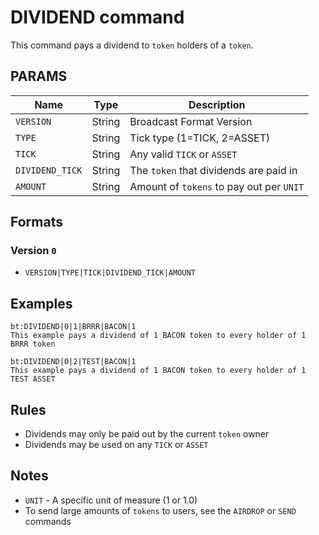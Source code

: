 # DIVIDEND command
This command pays a dividend to `token` holders of a `token`.

## PARAMS
| Name            | Type   | Description                              |
| --------------- | ------ | ---------------------------------------- |
| `VERSION`       | String | Broadcast Format Version                 |
| `TYPE`          | String | Tick type (1=TICK, 2=ASSET)              |
| `TICK`          | String | Any valid `TICK` or `ASSET`              |
| `DIVIDEND_TICK` | String | The `token` that dividends are paid in   |
| `AMOUNT`        | String | Amount of `tokens` to pay out per `UNIT` |

## Formats

### Version `0`
- `VERSION|TYPE|TICK|DIVIDEND_TICK|AMOUNT`

## Examples
```
bt:DIVIDEND|0|1|BRRR|BACON|1
This example pays a dividend of 1 BACON token to every holder of 1 BRRR token
```

```
bt:DIVIDEND|0|2|TEST|BACON|1
This example pays a dividend of 1 BACON token to every holder of 1 TEST ASSET
```

## Rules
- Dividends may only be paid out by the current `token` owner
- Dividends may be used on any `TICK` or `ASSET`

## Notes
- `UNIT` - A specific unit of measure (1 or 1.0)
- To send large amounts of `tokens` to users, see the `AIRDROP` or `SEND` commands